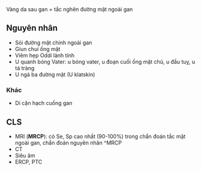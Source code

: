 Vàng da sau gan = tắc nghẽn đường mật ngoài gan
## Nguyên nhân
- Sỏi đường mật chính ngoài gan
- Giun chui ống mật
- Viêm hẹp Oddi lành tính
- U quanh bóng Vater: u bóng vater, u đoạn cuối ống mật chủ, u đầu tuỵ, u tá tràng
- U ngả ba đường mật (U klatskin)

### Khác
- Di cặn hạch cuống gan

## CLS
- MRI (**MRCP**): có Se, Sp cao nhất (90-100%) trong chẩn đoán tắc mật ngoài gan, chẩn đoán nguyên nhân ^MRCP
- CT
- Siêu âm
- ERCP, PTC